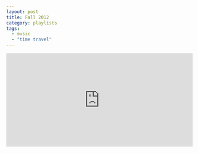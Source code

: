 ```yaml
---
layout: post
title: Fall 2012
category: playlists
tags: 
  - music
  - "time travel"
---
```


<iframe width="500" height="250" src="https://rd.io/i/QXaYuDNM4Ec/" frameborder="0"></iframe>
